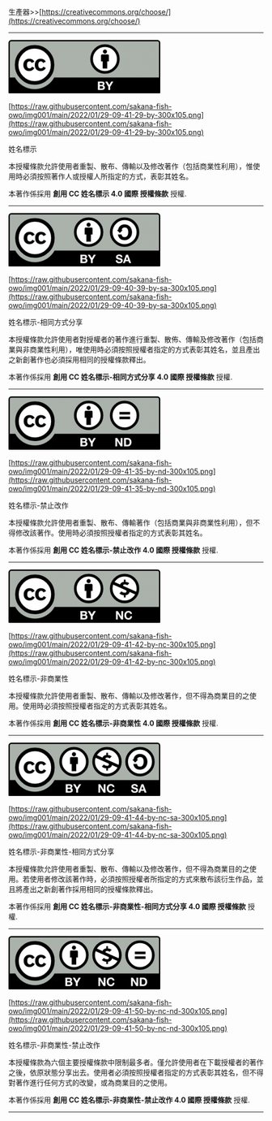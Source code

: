 生產器>>[https://creativecommons.org/choose/](https://creativecommons.org/choose/)

---

![cc_BY](https://raw.githubusercontent.com/sakana-fish-owo/img001/main/2022/01/29-09-41-29-by-300x105.png)

[https://raw.githubusercontent.com/sakana-fish-owo/img001/main/2022/01/29-09-41-29-by-300x105.png](https://raw.githubusercontent.com/sakana-fish-owo/img001/main/2022/01/29-09-41-29-by-300x105.png)

姓名標示

本授權條款允許使用者重製、散布、傳輸以及修改著作（包括商業性利用），惟使用時必須按照著作人或授權人所指定的方式，表彰其姓名。

本著作係採用 **創用 CC 姓名標示 4.0 國際 授權條款** 授權.

---

![cc_BYSA](https://raw.githubusercontent.com/sakana-fish-owo/img001/main/2022/01/29-09-40-39-by-sa-300x105.png)

[https://raw.githubusercontent.com/sakana-fish-owo/img001/main/2022/01/29-09-40-39-by-sa-300x105.png](https://raw.githubusercontent.com/sakana-fish-owo/img001/main/2022/01/29-09-40-39-by-sa-300x105.png)

姓名標示-相同方式分享

本授權條款允許使用者對授權者的著作進行重製、散佈、傳輸及修改著作（包括商業與非商業性利用），唯使用時必須按照授權者指定的方式表彰其姓名，並且產出之新創著作也必須採用相同的授權條款釋出。

本著作係採用 **創用 CC 姓名標示-相同方式分享 4.0 國際 授權條款** 授權.

---

![cc_BYND](https://raw.githubusercontent.com/sakana-fish-owo/img001/main/2022/01/29-09-41-35-by-nd-300x105.png)

[https://raw.githubusercontent.com/sakana-fish-owo/img001/main/2022/01/29-09-41-35-by-nd-300x105.png](https://raw.githubusercontent.com/sakana-fish-owo/img001/main/2022/01/29-09-41-35-by-nd-300x105.png)

姓名標示-禁止改作

本授權條款允許使用者重製、散布、傳輸著作（包括商業與非商業性利用），但不得修改該著作。使用時必須按照授權者指定的方式表彰其姓名。

本著作係採用 **創用 CC 姓名標示-禁止改作 4.0 國際 授權條款** 授權.

---

![cc_BYNC](https://raw.githubusercontent.com/sakana-fish-owo/img001/main/2022/01/29-09-41-42-by-nc-300x105.png)

[https://raw.githubusercontent.com/sakana-fish-owo/img001/main/2022/01/29-09-41-42-by-nc-300x105.png](https://raw.githubusercontent.com/sakana-fish-owo/img001/main/2022/01/29-09-41-42-by-nc-300x105.png)

姓名標示-非商業性

本授權條款允許使用者重製、散布、傳輸以及修改著作，但不得為商業目的之使用。使用時必須按照授權者指定的方式表彰其姓名。

本著作係採用 **創用 CC 姓名標示-非商業性 4.0 國際 授權條款** 授權.

---

![cc_BYNCSA](https://raw.githubusercontent.com/sakana-fish-owo/img001/main/2022/01/29-09-41-44-by-nc-sa-300x105.png)

[https://raw.githubusercontent.com/sakana-fish-owo/img001/main/2022/01/29-09-41-44-by-nc-sa-300x105.png](https://raw.githubusercontent.com/sakana-fish-owo/img001/main/2022/01/29-09-41-44-by-nc-sa-300x105.png)

姓名標示-非商業性-相同方式分享

本授權條款允許使用者重製、散布、傳輸以及修改著作，但不得為商業目的之使用。若使用者修改該著作時，必須按照授權者所指定的方式來散布該衍生作品，並且將產出之新創著作採用相同的授權條款釋出。

本著作係採用 **創用 CC 姓名標示-非商業性-相同方式分享 4.0 國際 授權條款** 授權.

---

![cc_BYNCND](https://raw.githubusercontent.com/sakana-fish-owo/img001/main/2022/01/29-09-41-50-by-nc-nd-300x105.png)

[https://raw.githubusercontent.com/sakana-fish-owo/img001/main/2022/01/29-09-41-50-by-nc-nd-300x105.png](https://raw.githubusercontent.com/sakana-fish-owo/img001/main/2022/01/29-09-41-50-by-nc-nd-300x105.png)

姓名標示-非商業性-禁止改作

本授權條款為六個主要授權條款中限制最多者。僅允許使用者在下載授權者的著作之後，依原狀態分享出去。使用者必須按照授權者指定的方式表彰其姓名，但不得對著作進行任何方式的改變，或為商業目的之使用。

本著作係採用 **創用 CC 姓名標示-非商業性-禁止改作 4.0 國際 授權條款** 授權.

---
